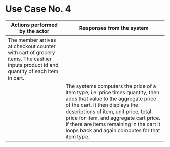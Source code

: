 # Use Case No. 4

| Actions performed by the actor | Responses from the system |
|---|---|
| The member arrives at checkout counter with cart of grocery items. The cashier inputs product id and quantity of each item in cart.| |
| | The systems computers the price of a item type, i.e. price times quantity, then adds that value to the aggregate price of the cart. It then displays the descriptions of item, unit price, total price for item, and aggregate cart price. If there are items remaining in the cart it loops back and again computes for that item type. |
